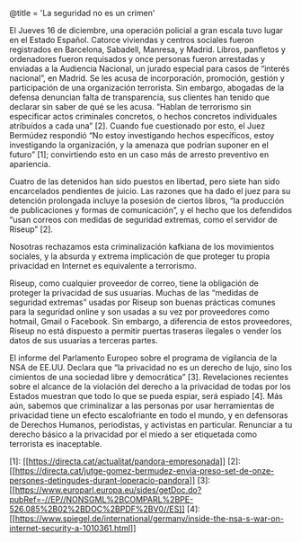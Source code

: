 @title = 'La seguridad no es un crimen'

El Jueves 16 de diciembre, una operación policial a gran escala tuvo lugar en el Estado Español. Catorce viviendas y centros sociales fueron registrados en Barcelona, Sabadell, Manresa, y Madrid. Libros, panfletos y ordenadores fueron requisados y once personas fueron arrestadas y enviadas a la Audiencia Nacional, un jurado especial para casos de “interés nacional”, en Madrid. Se les acusa de incorporación, promoción, gestión y participación de una organización terrorista. Sin embargo, abogadas de la defensa denuncian falta de transparencia, sus clientes han tenido que declarar sin saber de qué se les acusa. “Hablan de terrorismo sin especificar actos criminales concretos, o hechos concretos individuales atribuídos a cada una” \[2\]. Cuando fue cuestionado por esto, el Juez Bermúdez respondió “No estoy investigando hechos específicos, estoy investigando la organización, y la amenaza que podrían suponer en el futuro” \[1\]; convirtiendo esto en un caso más de arresto preventivo en apariencia.

Cuatro de las detenidos han sido puestos en libertad, pero siete han sido encarcelados pendientes de juicio. Las razones que ha dado el juez para su detención prolongada incluye la posesión de ciertos libros, “la producción de publicaciones y formas de comunicación”, y el hecho que los defendidos “usan correos con medidas de seguridad extremas, como el servidor de Riseup” \[2\].

Nosotras rechazamos esta criminalización kafkiana de los movimientos sociales, y la absurda y extrema implicación de que proteger tu propia privacidad en Internet es equivalente a terrorismo.

Riseup, como cualquier proveedor de correo, tiene la obligación de proteger la privacidad de sus usuarias. Muchas de las “medidas de seguridad extremas” usadas por Riseup son buenas prácticas comunes para la seguridad online y son usadas a su vez por proveedores como hotmail, Gmail o Facebook. Sin embargo, a diferencia de estos proveedores, Riseup no está dispuesto a permitir puertas traseras ilegales o vender los datos de sus usuarias a terceras partes.

El informe del Parlamento Europeo sobre el programa de vigilancia de la NSA de EE.UU. Declara que “la privacidad no es un derecho de lujo, sino los cimientos de una sociedad libre y democrática” \[3\]. Revelaciones recientes sobre el alcance de la violación del derecho a la privacidad de todas por los Estados muestran que todo lo que se pueda espiar, será espiado \[4\]. Más aún, sabemos que criminalizar a las personas por usar herramientas de privacidad tiene un efecto escalofriante en todo el mundo, y en defensoras de Derechos Humanos, periodistas, y activistas en particular. Renunciar a tu derecho básico a la privacidad por el miedo a ser etiquetada como terrorista es inaceptable.

\[1\]: [[https://directa.cat/actualitat/pandora-empresonada]]
\[2\]: [[https://directa.cat/jutge-gomez-bermudez-envia-preso-set-de-onze-persones-detingudes-durant-loperacio-pandora]]
\[3\]: [[https://www.europarl.europa.eu/sides/getDoc.do?pubRef=-//EP//NONSGML%2BCOMPARL%2BPE-526.085%2B02%2BDOC%2BPDF%2BV0//ES]]
\[4\]: [[https://www.spiegel.de/international/germany/inside-the-nsa-s-war-on-internet-security-a-1010361.html]]

